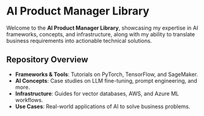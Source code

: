 # AI Product Manager Library

Welcome to the **AI Product Manager Library**, showcasing my expertise in AI frameworks, concepts, and infrastructure, along with my ability to translate business requirements into actionable technical solutions.

## Repository Overview
- **Frameworks & Tools**: Tutorials on PyTorch, TensorFlow, and SageMaker.
- **AI Concepts**: Case studies on LLM fine-tuning, prompt engineering, and more.
- **Infrastructure**: Guides for vector databases, AWS, and Azure ML workflows.
- **Use Cases**: Real-world applications of AI to solve business problems.
